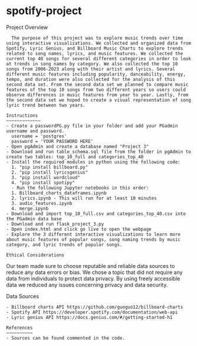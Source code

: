 # spotify-project

Project Overview
~~~~~~~~~~~~~~~~~
  The purpose of this project was to explore music trends over time using interactive visualizations. We collected and organized data from Spotify, Lyric Genius, and Billboard Music Charts to explore trends related to song names, lyrics, and music features. We collected the current top 40 songs for several different categories in order to look at trends in song names by category. We also collected the top 10 songs from 2006-2023 along with their artist and lyrics. Several different music features including popularity, danceability, energy, tempo, and duration were also collected for the analysis of this second data set. From the second data set we planned to compare music features of the top 10 songs from two different years so users could observe differences in music features from year to year. Lastly, from the second data set we hoped to create a visual representation of song lyric trend between two years. 

Instructions
~~~~~~~~~~~~~
- Create a passwordPG.py file in your folder and add your PGadmin username and password.
  username = 'postgres'
  password = 'YOUR PASSWORD HERE'
- Open pgAdmin and create a database named "Project 3"
- Download and run table_schema.sql file from the folder in pgAdmin to create two tables: top_10_full and categories_top_40
- Install the required modules in python using the following code:  
  1. "pip install billboard.py" 
  2. "pip install lyricsgenius"  
  3. "pip install wordcloud"  
  4. "pip install spotipy"
  - Run the following Jupyter notebooks in this order:    
  1. Billboard_charts_dataframes.ipynb 
  2. lyrics.ipynb - This will run for at least 10 minutes  
  3. audio_features.ipynb  
  4. merge.ipynb  
- Download and import top_10_full.csv and categories_top_40.csv into the PGadmin data base  
- Download and run flask_project_3.py
- Open index.html and click go live to open the webpage
- Explore the 3 different interactive visualizations to learn more about music features of popular songs, song naming trends by music category, and lyric trends of popular songs.

Ethical Considerations
~~~~~~~~~~~~~~~~~~~~~~
  Our team made sure to choose reputable and reliable data sources to reduce any data errors or bias. We chose a topic that did not require any data from individuals to protect data privacy. By using freely accessible data we reduced any issues concerning privacy and data security.

Data Sources
~~~~~~~~~~~~
- Billboard charts API https://github.com/guoguo12/billboard-charts
- Spotify API https://developer.spotify.com/documentation/web-api
- Lyric genius API https://docs.genius.com/#/getting-started-h1

References
~~~~~~~~~~
- Sources can be found commented in the code.
